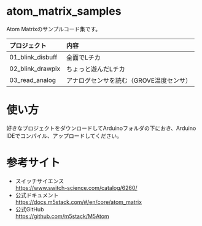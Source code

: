 # atom_matrix_samples
Atom Matrixのサンプルコード集です。

|プロジェクト|内容|
|:-|:-|
|01_blink_disbuff|全面でLチカ|
|02_blink_drawpix|ちょっと遊んだLチカ|
|03_read_analog|アナログセンサを読む（GROVE温度センサ）|

# 使い方
好きなプロジェクトをダウンロードしてArduinoフォルダの下におき、Arduino IDEでコンパイル、アップロードしてください。

# 参考サイト
* スイッチサイエンス<br>
https://www.switch-science.com/catalog/6260/
* 公式ドキュメント<br>
https://docs.m5stack.com/#/en/core/atom_matrix
* 公式GitHub <br>
https://github.com/m5stack/M5Atom


